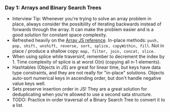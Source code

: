 ### Day 1: Arrays and Binary Search Trees

- Interview Tip: Whenever you're trying to solve an array problem in place, always consider the possibility of iterating backwards instead of forwards through the array. It can make the problem easier and is a good solution for constant space complexity.
- Refreshed heavily on the [Array JS reference](https://developer.mozilla.org/en-US/docs/Web/JavaScript/Reference/Global_Objects/Array). In-place methods: `push, pop, shift, unshift, reverse, sort, splice, copyWithin, fill`. Not in place / produce a shallow copy: `map, filter, join, concat, slice`.
- When using splice while traversinf, remember to decrement the index by 1. Time complexity of splice is at worst O(n) (copying all n-1 elements).
- Hashtables (Objects in JS) are great for linear time, but keys have data type constraints, and they are not really for "in-place"
  solutions. Objects auto-sort numerical keys in ascending order, but don't handle negative value keys well.
- Sets preserve insertion order in JS! They are a great solution for deduplicating when you're allowed to use a second sata structure.
- TODO: Practice in-order traversal of a Binary Search Tree to convert it to a list.
